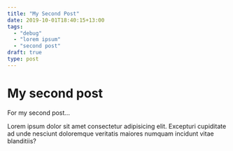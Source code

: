 ```yaml
---
title: "My Second Post"
date: 2019-10-01T18:40:15+13:00
tags:
  - "debug"
  - "lorem ipsum"
  - "second post"
draft: true
type: post
---
```


# My second post

For my second post...

Lorem ipsum dolor sit amet consectetur adipisicing elit. Excepturi cupiditate ad unde nesciunt doloremque veritatis maiores numquam incidunt vitae blanditiis?
